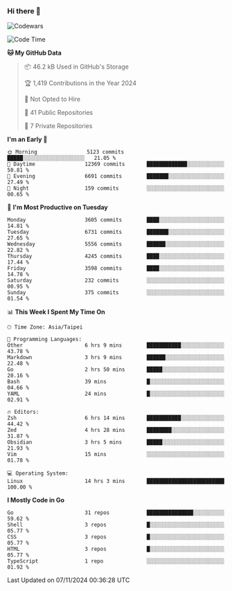 ### Hi there 👋

![Codewars](https://www.codewars.com/users/omegaatt36/badges/small)

<!--START_SECTION:waka-->
![Code Time](http://img.shields.io/badge/Code%20Time-2%2C894%20hrs%2019%20mins-blue)

**🐱 My GitHub Data** 

> 📦 46.2 kB Used in GitHub's Storage 
 > 
> 🏆 1,419 Contributions in the Year 2024
 > 
> 🚫 Not Opted to Hire
 > 
> 📜 41 Public Repositories 
 > 
> 🔑 7 Private Repositories 
 > 
**I'm an Early 🐤** 

```text
🌞 Morning                5123 commits        █████░░░░░░░░░░░░░░░░░░░░   21.05 % 
🌆 Daytime                12369 commits       █████████████░░░░░░░░░░░░   50.81 % 
🌃 Evening                6691 commits        ███████░░░░░░░░░░░░░░░░░░   27.49 % 
🌙 Night                  159 commits         ░░░░░░░░░░░░░░░░░░░░░░░░░   00.65 % 
```
📅 **I'm Most Productive on Tuesday** 

```text
Monday                   3605 commits        ████░░░░░░░░░░░░░░░░░░░░░   14.81 % 
Tuesday                  6731 commits        ███████░░░░░░░░░░░░░░░░░░   27.65 % 
Wednesday                5556 commits        ██████░░░░░░░░░░░░░░░░░░░   22.82 % 
Thursday                 4245 commits        ████░░░░░░░░░░░░░░░░░░░░░   17.44 % 
Friday                   3598 commits        ████░░░░░░░░░░░░░░░░░░░░░   14.78 % 
Saturday                 232 commits         ░░░░░░░░░░░░░░░░░░░░░░░░░   00.95 % 
Sunday                   375 commits         ░░░░░░░░░░░░░░░░░░░░░░░░░   01.54 % 
```


📊 **This Week I Spent My Time On** 

```text
🕑︎ Time Zone: Asia/Taipei

💬 Programming Languages: 
Other                    6 hrs 9 mins        ███████████░░░░░░░░░░░░░░   43.78 % 
Markdown                 3 hrs 9 mins        ██████░░░░░░░░░░░░░░░░░░░   22.48 % 
Go                       2 hrs 50 mins       █████░░░░░░░░░░░░░░░░░░░░   20.16 % 
Bash                     39 mins             █░░░░░░░░░░░░░░░░░░░░░░░░   04.66 % 
YAML                     24 mins             █░░░░░░░░░░░░░░░░░░░░░░░░   02.91 % 

🔥 Editors: 
Zsh                      6 hrs 14 mins       ███████████░░░░░░░░░░░░░░   44.42 % 
Zed                      4 hrs 28 mins       ████████░░░░░░░░░░░░░░░░░   31.87 % 
Obsidian                 3 hrs 5 mins        █████░░░░░░░░░░░░░░░░░░░░   21.93 % 
Vim                      15 mins             ░░░░░░░░░░░░░░░░░░░░░░░░░   01.78 % 

💻 Operating System: 
Linux                    14 hrs 3 mins       █████████████████████████   100.00 % 
```

**I Mostly Code in Go** 

```text
Go                       31 repos            ███████████████░░░░░░░░░░   59.62 % 
Shell                    3 repos             █░░░░░░░░░░░░░░░░░░░░░░░░   05.77 % 
CSS                      3 repos             █░░░░░░░░░░░░░░░░░░░░░░░░   05.77 % 
HTML                     3 repos             █░░░░░░░░░░░░░░░░░░░░░░░░   05.77 % 
TypeScript               1 repo              ░░░░░░░░░░░░░░░░░░░░░░░░░   01.92 % 
```




 Last Updated on 07/11/2024 00:36:28 UTC
<!--END_SECTION:waka-->

<!--
**omegaatt36/omegaatt36** is a ✨ _special_ ✨ repository because its `README.md` (this file) appears on your GitHub profile.

Here are some ideas to get you started:

- 🔭 I’m currently working on ...
- 🌱 I’m currently learning ...
- 👯 I’m looking to collaborate on ...
- 🤔 I’m looking for help with ...
- 💬 Ask me about ...
- 📫 How to reach me: ...
- 😄 Pronouns: ...
- ⚡ Fun fact: ...
-->
